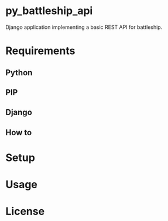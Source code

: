 # py_battleship_api
Django application implementing a basic REST API for battleship.

# Requirements

## Python
## PIP
## Django
## How to

# Setup

# Usage

# License
